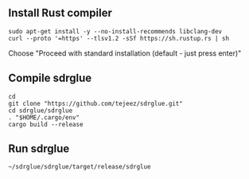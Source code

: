 ## Install Rust compiler

```
sudo apt-get install -y --no-install-recommends libclang-dev
curl --proto '=https' --tlsv1.2 -sSf https://sh.rustup.rs | sh
```

Choose "Proceed with standard installation (default - just press enter)"

## Compile sdrglue

```
cd
git clone "https://github.com/tejeez/sdrglue.git"
cd sdrglue/sdrglue
. "$HOME/.cargo/env"
cargo build --release
```

## Run sdrglue

```
~/sdrglue/sdrglue/target/release/sdrglue
```
